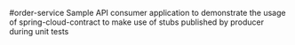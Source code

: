 #order-service
Sample API consumer application to demonstrate the usage of spring-cloud-contract to make use of stubs published by producer during unit tests